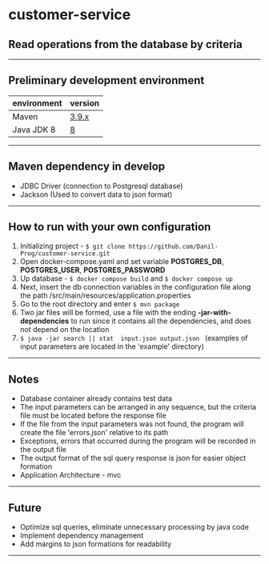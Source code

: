 # customer-service

## Read operations from the database by criteria

------
## Preliminary development environment

| environment | version                                        |
|-------------|------------------------------------------------|
| Maven       | [3.9.x](https://maven.apache.org/download.cgi) |
| Java JDK 8  | [8](https://adoptium.net/)                     |


------

## Maven dependency in develop

 - JDBC Driver (connection to Postgresql database)
 - Jackson (Used to convert data to json format)

------

## How to run with your own configuration

 1. Initializing project -  `$ git clone https://github.com/Danil-Prog/customer-service.git`
 2. Open docker-compose.yaml and set variable **POSTGRES_DB**, **POSTGRES_USER**, **POSTGRES_PASSWORD**
 3. Up database - `$ docker compose build` and `$ docker compose up `
 4. Next, insert the db connection variables in the configuration file along the path /src/main/resources/application.properties
 5. Go to the root directory and enter `$ mvn package `
 6. Two jar files will be formed, use a file with the ending **-jar-with-dependencies** to run since it contains all the dependencies, and does not depend on the location
 7. `$ java -jar search || stat  input.json output.json ` (examples of input parameters are located in the 'example' directory)

-------

## Notes
 * Database container already contains test data
 * The input parameters can be arranged in any sequence, but the criteria file must be located before the response file
 * If the file from the input parameters was not found, the program will create the file 'errors.json' relative to its path
 * Exceptions, errors that occurred during the program will be recorded in the output file
 * The output format of the sql query response is json for easier object formation
 * Application Architecture - mvc

-------

## Future

 - Optimize sql queries, eliminate unnecessary processing by java code
 - Implement dependency management
 - Add margins to json formations for readability

-------
